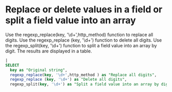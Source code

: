 # Replace or delete values in a field or split a field value into an array

Use the regexp_replace(key, '\d+',http_method) function to replace all digits.
Use the regexp_replace (key, '\d+') function to delete all digits.
Use the regexp_split(key, '\d+') function to split a field value into an array by digit.
The results are displayed in a table.

```SQL
|
SELECT
  key as "Original string",
  regexp_replace(key, '\d+',http_method ) as "Replace all digits",
  regexp_replace (key, '\d+') as "Delete all digits",
  regexp_split(key, '\d+') as "Split a field value into an array by digit"
```
